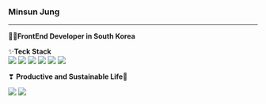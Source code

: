 ### Minsun Jung
---
👩‍💻**FrontEnd Developer in South Korea**

✨**Teck Stack**<br />
<img src="https://img.shields.io/badge/CSS3-1572B6?style=flat-square&logo=CSS3&logoColor=white"/> <img src="https://img.shields.io/badge/JavaScript-F7DF1E?style=flat-square&logo=JavaScript&logoColor=white"/> <img src="https://img.shields.io/badge/TypeScript-3178C6?style=flat-square&logo=TypeScript&logoColor=white"/> <img src="https://img.shields.io/badge/React-61DAFB?style=flat-square&logo=React&logoColor=white"/>
<img src="https://img.shields.io/badge/SASS-CC6699?style=flat-square&logo=SASS&logoColor=white"/> <img src="https://img.shields.io/badge/styled-componenets-DB7093?style=flat-square&logo=styled-componenets&logoColor=white"/>

❣ **Productive and Sustainable Life🌊**

<a href="mailto:minn602@gmail.com"><img src="https://img.shields.io/badge/Gmail-D14836?style=flat-square&logo=Gmail&logoColor=white&link=minn602@gmail.com"/></a> <a href="https://velog.io/@minn602"><img src="https://img.shields.io/badge/Tech%20Blog-11B48A?style=flat-square&logo=Vimeo&logoColor=white&link=https://velog.io/@minn602" /></a>




